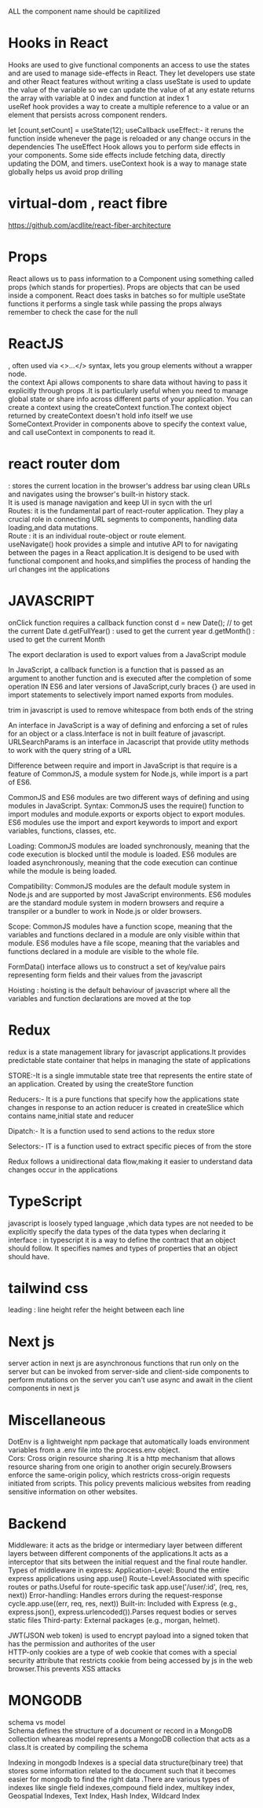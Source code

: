 
ALL the component name should be capitilized
# Hooks in React 
Hooks are used to give functional components an access to use the states and are used to manage side-effects in React. They let developers use state and other React features without writing a class 
useState is used to update the value of the variable so we can update the value of at any 
estate returns the array with variable at 0 index and function at index 1  
useRef hook provides a way to create a multiple reference to a value or an element that persists across component renders.

let [count,setCount] = useState(12);
useCallback
useEffect:- it reruns the function inside whenever the page is reloaded or any change occurs in the dependencies
The useEffect Hook allows you to perform side effects in your components.
Some side effects include fetching data, directly updating the DOM, and timers.
useContext hook is a way to manage state globally helps us avoid prop drilling
# virtual-dom , react fibre 
https://github.com/acdlite/react-fiber-architecture
# Props
React allows us to pass information to a Component using something called props (which stands for properties). Props are objects that can be used inside a component.
React does tasks in batches so for  multiple useState functions  it performs a single task 
while passing the props always remember to check the case for the null
# ReactJS 
<Fragment>, often used via <>...</> syntax, lets you group elements without a wrapper node.  
the context Api allows components to share data without having to pass it explicitly through props .It is particularly useful when you need to manage global state or share info across different parts of your application.  You can create a context using the createContext function.The context object returned by createContext doesn't hold info itself we use SomeContext.Provider in components above to specify the context value, and call useContext in components to read it.


# react router dom  
<BrowserRouter> : stores the current location in the browser's address bar using clean URLs and navigates using the browser's built-in history stack.  
It is used is manage navigation and keep UI in sycn with the url  
Routes: it is the fundamental part of react-router application. They play a crucial role in connecting URL segments to components, handling data loading,and data mutations.  
Route : it is an individual route-object or route element.    
useNavigate() hook provides a simple and intutive API to for navigating between the pages in a React application.It is desigend to be used with functional component and hooks,and simplifies the process of handing the url changes int the applications



# JAVASCRIPT
onClick function requires a callback function 
const d = new Date(); // to get the current Date
d.getFullYear() : used to get the current year
d.getMonth()  : used to get the current Month

The export declaration is used to export values from a JavaScript module

In JavaScript, a callback function is a function that is passed as an argument to another function and is executed after the completion of some operation
IN ES6 and later versions of JavaScript,curly braces {} are used in import statements to selectively import named exports from modules.

trim in javascript is used to remove whitespace from both ends of the string

An interface in JavaScript is a way of defining and enforcing a set of rules for an object or a class.Interface is not in built feature of javascript.
URLSearchParams is an interface in Jacascript that provide utlity methods to work with the query string of a URL 

Difference between require and import in JavaScript is that require is a feature of CommonJS, a module system for Node.js, while import is a part of ES6.

CommonJS and ES6 modules are two different ways of defining and using modules in JavaScript.
Syntax: CommonJS uses the require() function to import modules and module.exports or exports object to export modules. ES6 modules use the import and export keywords to import and export variables, functions, classes, etc.

Loading: CommonJS modules are loaded synchronously, meaning that the code execution is blocked until the module is loaded. ES6 modules are loaded asynchronously, meaning that the code execution can continue while the module is being loaded.

Compatibility: CommonJS modules are the default module system in Node.js and are supported by most JavaScript environments. ES6 modules are the standard module system in modern browsers and require a transpiler or a bundler to work in Node.js or older browsers.

Scope: CommonJS modules have a function scope, meaning that the variables and functions declared in a module are only visible within that module. ES6 modules have a file scope, meaning that the variables and functions declared in a module are visible to the whole file.  

FormData() interface allows us to construct a set of key/value pairs representing form fields and their values from the javascript  

Hoisting : hoisting is the default  behaviour of javascript where all the variables and function declarations are moved at the top



# Redux 
redux is a state management library for javascript applications.It provides predictable state container that helps in managing the state of applications

STORE:-It is a single immutable state tree that represents the entire state of an application. Created by using the createStore function

Reducers:- It is a pure functions that specify how the applications state changes in response to an action reducer is created in createSlice which contains name,initial state and reducer

Dipatch:- It is a function used to send actions to the redux store 

Selectors:- IT is a function used to extract specific pieces of from the store 

Redux follows a unidirectional data flow,making it easier to understand data changes occur in the applications

# TypeScript
javascript is loosely typed language ,which data types are not needed to be explicitly specify the data types of the data types when declaring it 
interface : in typescript it is a way to define the contract that an object should follow. It specifies names and types of properties that an object should have.
# tailwind css
leading : line height refer the height between each line
# Next js
server action in next js are asynchronous functions that run only on the server but can be invoked from server-side and client-side components to perform mutations on the server
you can't use async and await in the client components in next js
# Miscellaneous
DotEnv is a lightweight npm package that automatically loads environment variables from a .env file into the process.env object.  
Cors: Cross origin resource sharing .It is a http mechanism that allows resource sharing from one origin to another origin securely.Browsers enforce the same-origin policy, which restricts cross-origin requests initiated from scripts. This policy prevents malicious websites from reading sensitive information on other websites.

# Backend
Middleware: it acts as the bridge or intermediary layer between different layers between different components of the applications.It acts as a interceptor that sits between the initial request and the final route handler.
Types of middleware in express: 
Application-Level: Bound the entire  express applications using app.use()
Route-Level:Associated with specific routes or paths.Useful for route-specific task app.use('/user/:id', (req, res, next)) 
Error-handling: Handles errors during the request-response cycle.app.use((err, req, res, next))
Built-in: Included with Express (e.g., express.json(), express.urlencoded()).Parses request bodies or serves static files
Third-party: External packages (e.g., morgan, helmet).  

JWT(JSON web token) is used to encrypt payload into a signed token that has the permission and authorites of the user  
HTTP-only cookies are a type of web cookie that comes with a special security attribute that restricts cookie from being accessed by js in the web browser.This prevents XSS attacks

# MONGODB
schema vs model   
Schema defines the structure of a document or record in a MongoDB collection wheareas model represents a MongoDB collection that acts as a class.It is created by compiling the schema 

Indexing in mongodb  Indexes is a special data structure(binary tree) that stores some information related to the document such that it becomes easier for mongodb to find the right data .There are various types of indexes like single field indexes,compound field index, multikey index, Geospatial Indexes, Text Index, Hash Index, Wildcard Index

